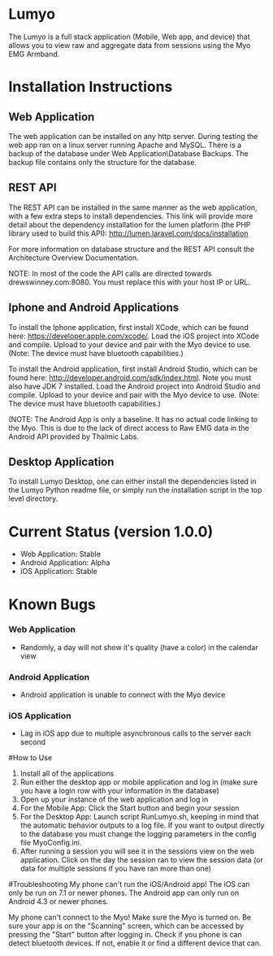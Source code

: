 # Lumyo

The Lumyo is a full stack application (Mobile, Web app, and device) that allows you to view raw and aggregate data from sessions using the Myo EMG Armband.

# Installation Instructions

## Web Application
  The web application can be installed on any http server. During testing the web app ran on a linux server running Apache and MySQL. There is a backup of the database under Web Application\Database Backups. The backup file contains only the structure for the database. 
  
## REST API
  The REST API can be installed in the same manner as the web application, with a few extra steps to install dependencies. This link will provide more detail about the dependency installation for the lumen platform (the PHP library used to build this API): http://lumen.laravel.com/docs/installation
  
For more information on database structure and the REST API consult the Architecture Overview Documentation.

NOTE: In most of the code the API calls are directed towards drewswinney.com:8080. You must replace this with your host IP or URL.

## Iphone and Android Applications 

  To install the Iphone application, first install XCode, which can be found here: https://developer.apple.com/xcode/. Load the iOS project into XCode and compile. Upload to your device and pair with the Myo device to use. (Note: The device must have bluetooth capabilities.)

  To install the Android application, first install Android Studio, which can be found here: http://developer.android.com/sdk/index.html. Note you must also have JDK 7 installed. Load the Android project into Android Studio and compile. Upload to your device and pair with the Myo device to use. (Note: The device must have bluetooth capabilities.)

(NOTE: The Android App is only a baseline. It has no actual code linking to the Myo. This is due to the lack of direct access to Raw EMG data in the Android API provided by Thalmic Labs.

## Desktop Application
To install Lumyo Desktop, one can either install the dependencies listed in the Lumyo Python readme file, or simply run the installation script in the top level directory.

# Current Status (version 1.0.0)
- Web Application: Stable
- Android Application: Alpha
- iOS Application: Stable

# Known Bugs
### Web Application
  - Randomly, a day will not show it's quality (have a color) in the calendar view
  
### Android Application
  - Android application is unable to connect with the Myo device

### iOS Application
  - Lag in iOS app due to multiple asynchronous calls to the server each second

#How to Use
1. Install all of the applications
2. Run either the desktop app or mobile application and log in (make sure you have a login row with your information in the database)
3. Open up your instance of the web application and log in
4. For the Mobile App: Click the Start button and begin your session
5. For the Desktop App: Launch script RunLumyo.sh, keeping in mind that the automatic behavior outputs to a log file. If you want to output directly to the database you must change the logging parameters in the config file MyoConfig.ini.
6. After running a session you will see it in the sessions view on the web application. Click on the day the session ran to view the session data (or data for multiple sessions if you have ran more than one)

#Troubleshooting
My phone can't run the iOS/Android app!
The iOS can only be run on 7.1 or newer phones. The Android app can only run on Android 4.3 or newer phones.

My phone can't connect to the Myo!
Make sure the Myo is turned on. Be sure your app is on the "Scanning" screen, which can be accessed by pressing the "Start" button after logging in. Check if you phone is can detect bluetooth devices. If not, enable it or find a different device that can.